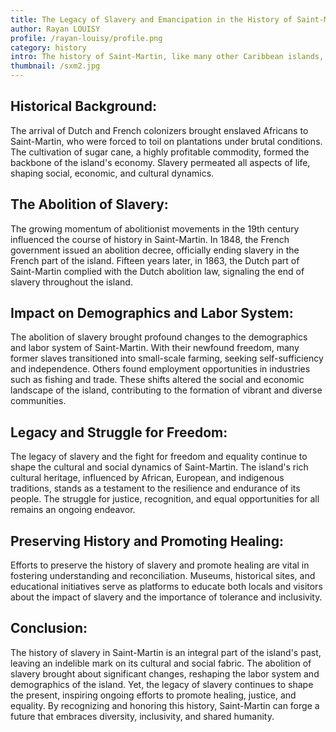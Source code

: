 ```yaml
---
title: The Legacy of Slavery and Emancipation in the History of Saint-Martin
author: Rayan LOUISY
profile: /rayan-louisy/profile.png
category: history
intro: The history of Saint-Martin, like many other Caribbean islands, is marked by the dark shadow of slavery. The Dutch and French colonizers utilized the labor of enslaved Africans to cultivate lucrative cash crops, primarily sugar cane. However, the 19th century witnessed the rise of abolitionist movements in Europe and the Caribbean. This article explores the significant role that slavery played in the history of Saint-Martin and examines the impact of emancipation on the island's demographics and labor system.
thumbnail: /sxm2.jpg
---
```


## Historical Background:

The arrival of Dutch and French colonizers brought enslaved Africans to Saint-Martin, who were forced to toil on plantations under brutal conditions. The cultivation of sugar cane, a highly profitable commodity, formed the backbone of the island's economy. Slavery permeated all aspects of life, shaping social, economic, and cultural dynamics.

## The Abolition of Slavery:

The growing momentum of abolitionist movements in the 19th century influenced the course of history in Saint-Martin. In 1848, the French government issued an abolition decree, officially ending slavery in the French part of the island. Fifteen years later, in 1863, the Dutch part of Saint-Martin complied with the Dutch abolition law, signaling the end of slavery throughout the island.

## Impact on Demographics and Labor System:

The abolition of slavery brought profound changes to the demographics and labor system of Saint-Martin. With their newfound freedom, many former slaves transitioned into small-scale farming, seeking self-sufficiency and independence. Others found employment opportunities in industries such as fishing and trade. These shifts altered the social and economic landscape of the island, contributing to the formation of vibrant and diverse communities.

## Legacy and Struggle for Freedom:

The legacy of slavery and the fight for freedom and equality continue to shape the cultural and social dynamics of Saint-Martin. The island's rich cultural heritage, influenced by African, European, and indigenous traditions, stands as a testament to the resilience and endurance of its people. The struggle for justice, recognition, and equal opportunities for all remains an ongoing endeavor.

## Preserving History and Promoting Healing:

Efforts to preserve the history of slavery and promote healing are vital in fostering understanding and reconciliation. Museums, historical sites, and educational initiatives serve as platforms to educate both locals and visitors about the impact of slavery and the importance of tolerance and inclusivity.

## Conclusion:

The history of slavery in Saint-Martin is an integral part of the island's past, leaving an indelible mark on its cultural and social fabric. The abolition of slavery brought about significant changes, reshaping the labor system and demographics of the island. Yet, the legacy of slavery continues to shape the present, inspiring ongoing efforts to promote healing, justice, and equality. By recognizing and honoring this history, Saint-Martin can forge a future that embraces diversity, inclusivity, and shared humanity.
